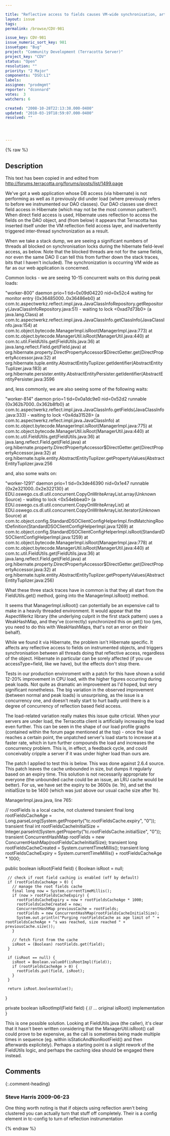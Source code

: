 ```yaml
---

title: "Reflective access to fields causes VM-wide synchronisation, artificially increasing CPU load and synchronisation waits in a highly concurrent environment"
layout: issue
tags: 
permalink: /browse/CDV-981

issue_key: CDV-981
issue_numeric_sort_key: 981
issuetype: "Bug"
project: "Community Development (Terracotta Server)"
project_key: "CDV"
status: "Open"
resolution: ""
priority: "2 Major"
components: "DSO:L1"
labels: 
assignee: "prodmgmt"
reporter: "dconnard"
votes:  3
watchers: 6

created: "2008-10-28T22:13:38.000-0400"
updated: "2010-03-19T18:59:07.000-0400"
resolved: ""




---
```


{% raw %}

## Description

<div markdown="1" class="description">

This text has been copied in and edited from http://forums.terracotta.org/forums/posts/list/1499.page

We've got a web application whose DB access (via hibernate) is not performing as well as it previously did under load (where previously refers to before we instrumented our DAO classes). Our DAO classes use direct field access in Hibernate (which may not be the most common pattern?). When direct field access is used, Hibernate uses reflection to access the fields on the DAO object, and (from below) it appears that Terracotta has inserted itself under the VM reflection field access layer, and inadvertently triggered inter-thread synchronization as a result.

When we take a stack dump, we are seeing a significant numbers of threads all blocked on synchronisation locks during the hibernate field-level access, as below. Note that the blocked threads are not for the same fields, nor even the same DAO (I can tell this from further down the stack traces, bits that I haven't included). The synchronization is occurring VM wide as far as our web application is concerned.

Common locks - we are seeing 10-15 concurrent waits on this during peak loads:

"worker-800" daemon prio=1 tid=0x09d04220 nid=0x52c4 waiting for monitor entry \{0x36485000..0x36486eb0\}
          at com.tc.aspectwerkz.reflect.impl.java.JavaClassInfoRepository.getRepository(JavaClassInfoRepository.java:51)
         - waiting to lock <0xad7d73b0> (a java.lang.Class)
         at com.tc.aspectwerkz.reflect.impl.java.JavaClassInfo.getClassInfo(JavaClassInfo.java:154)
         at com.tc.object.bytecode.ManagerImpl.isRoot(ManagerImpl.java:773)
         at com.tc.object.bytecode.ManagerUtil.isRoot(ManagerUtil.java:440)
         at com.tc.util.FieldUtils.get(FieldUtils.java:36)
         at java.lang.reflect.Field.get(Field.java)
         at org.hibernate.property.DirectPropertyAccessor$DirectGetter.get(DirectPropertyAccessor.java:32)
         at org.hibernate.tuple.entity.AbstractEntityTuplizer.getIdentifier(AbstractEntityTuplizer.java:183)
         at org.hibernate.persister.entity.AbstractEntityPersister.getIdentifier(AbstractEntityPersister.java:3596

and, less commonly, we are also seeing some of the following waits:

"worker-814" daemon prio=1 tid=0x0a1dc9e0 nid=0x52d2 runnable \{0x362b7000..0x362b8fb0\}
         at com.tc.aspectwerkz.reflect.impl.java.JavaClassInfo.getFields(JavaClassInfo.java:333)
         - waiting to lock <0x4da31528> (a com.tc.aspectwerkz.reflect.impl.java.JavaClassInfo)
         at com.tc.object.bytecode.ManagerImpl.isRoot(ManagerImpl.java:775)
         at com.tc.object.bytecode.ManagerUtil.isRoot(ManagerUtil.java:440)
         at com.tc.util.FieldUtils.get(FieldUtils.java:36)
         at java.lang.reflect.Field.get(Field.java)
         at org.hibernate.property.DirectPropertyAccessor$DirectGetter.get(DirectPropertyAccessor.java:32)
         at org.hibernate.tuple.entity.AbstractEntityTuplizer.getPropertyValues(AbstractEntityTuplizer.java:256

and, also some waits on:

"worker-1291" daemon prio=1 tid=0x3de46390 nid=0x1e47 runnable \{0x2e321000..0x2e322130\}
          at EDU.oswego.cs.dl.util.concurrent.CopyOnWriteArrayList.array(Unknown Source)
         - waiting to lock <0x54ebbea0> (a EDU.oswego.cs.dl.util.concurrent.CopyOnWriteArrayList)
         at EDU.oswego.cs.dl.util.concurrent.CopyOnWriteArrayList.iterator(Unknown Source)
         at com.tc.object.config.StandardDSOClientConfigHelperImpl.findMatchingRootDefinition(StandardDSOClientConfigHelperImpl.java:1269)
         at com.tc.object.config.StandardDSOClientConfigHelperImpl.isRoot(StandardDSOClientConfigHelperImpl.java:1259)
         at com.tc.object.bytecode.ManagerImpl.isRoot(ManagerImpl.java:778)
         at com.tc.object.bytecode.ManagerUtil.isRoot(ManagerUtil.java:440)
         at com.tc.util.FieldUtils.get(FieldUtils.java:36)
         at java.lang.reflect.Field.get(Field.java)
         at org.hibernate.property.DirectPropertyAccessor$DirectGetter.get(DirectPropertyAccessor.java:32)
         at org.hibernate.tuple.entity.AbstractEntityTuplizer.getPropertyValues(AbstractEntityTuplizer.java:256)

What these three stack traces have in common is that they all start from the FieldUtils.get() method, going into the ManagerImpl.isRoot() method.

It seems that ManagerImpl.isRoot() can potentially be an expensive call to make in a heavily threaded environment. It would appear that the AspectWerkz library (the underlying culprit in the first stack pattern) uses a WeakHashMap, and they've (correctly) synchronized this on get() too (yes, you need to do this with WeakHashMaps, that's not an error on their behalf).

While we found it via Hibernate, the problem isn't Hibernate specific.  It affects any reflective access to fields on instrumented objects, and triggers synchronisation between all threads doing that reflective access, regardless of the object. Hibernate in particular can be sorely affected (if you use accessType=field, like we have), but the effects don't stop there.

Tests in our production envinroment with a patch for this have shown a solid 12-20% improvement in CPU load, with the higher figures occurring during peak loads. Not quite as dramatic an improvement as I'd hoped, but very significant nonetheless. The big variation in the observed improvement (between normal and peak loads) is unsurprising, as the issue is a concurrency one, and doesn't really start to hurt badly until there is a degree of concurrency of reflection based field access.

The load-related variation really makes this issue quite crticial. When your servers are under load, the Terracotta client is artificially increasing the load even further. This can be seen in the shape of our load profile graphs (contained within the forum page mentioned at the top) - once the load reaches a certain point, the unpatched server's load starts to increase at a faster rate, which in turn further compounds the load and increases the concurrency problem. This is, in effect, a feedback cycle, and could conceivably cripple a server if it was under higher load than ours are.

The patch I applied to test this is below. This was done against 2.6.4 source. This patch leaves the cache unbounded in size, but dumps it regularly based on an expiry time. This solution is not necessarily appropriate for everyone (the unbounded cache could be an issue, an LRU cache would be better). For us, we have set the expiry to be 3600s (ie. 1h), and set the initialSize to be 1400 (which was just above our usual cache size after 1h).

ManagerImpl.java.java, line 765:
 
   // rootFields is a local cache, not clustered
   transient final long rootFieldsCacheAge = Long.parseLong(System.getProperty("tc.rootFieldsCache.expiry", "0"));
   transient final int rootFieldsCacheInitialSize = Integer.parseInt(System.getProperty("tc.rootFieldsCache.initialSize", "0"));
   transient ConcurrentHashMap rootFields = new ConcurrentHashMap(rootFieldsCacheInitialSize);
   transient long rootFieldsCacheCreated = System.currentTimeMillis();
   transient long rootFieldsCacheExpiry = System.currentTimeMillis() + rootFieldsCacheAge \* 1000;
 
   public boolean isRoot(Field field) \{
     Boolean isRoot = null;
 
     // check if root field caching is enabled (off by default)
     if (rootFieldsCacheAge > 0) {
       // manage the root fields cache
       final long now = System.currentTimeMillis();
       if (now > rootFieldsCacheExpiry) {
         rootFieldsCacheExpiry = now + rootFieldsCacheAge * 1000;
         rootFieldsCacheCreated = now;
         ConcurrentHashMap previousCache = rootFields;
         rootFields = new ConcurrentHashMap(rootFieldsCacheInitialSize);
         System.out.println("Purging rootFieldsCache as age limit of " + rootFieldsCacheAge + "s was reached, size reached " + previousCache.size());
       }
 
       // fetch first from the cache
       isRoot = (Boolean) rootFields.get(field);
     }
 
     if (isRoot == null) {
       isRoot = Boolean.valueOf(isRootImpl(field));
       if (rootFieldsCacheAge > 0) {
         rootFields.put(field, isRoot);
       }
     }
 
     return isRoot.booleanValue();
   \}
 
   private boolean isRootImpl(Field field) \{
   // ... original isRoot() implementation
   \}
 
This is one possible solution. Looking at FieldUtils.java (the caller), it's clear that it hasn't been written considering that the ManagerUtil.isRoot() call could prove to be expensive, as the call is sometimes being made multiple times in sequence (eg. within isStaticAndNonRootField() and then afterwards explicitely). Perhaps a starting point is a slight rework of the FieldUtils logic, and perhaps the caching idea should be engaged there instead.

</div>

## Comments


{:.comment-heading}
### **Steve Harris** <span class="date">2009-06-23</span>

<div markdown="1" class="comment">

One thing worth noting is that if objects using reflection aren't being clustered you can actually turn that stuff off completely. Their is a config element in tc-config to turn of reflection instrumentation

</div>



{% endraw %}
